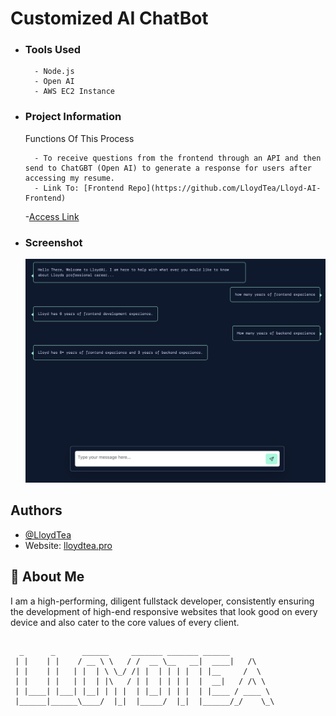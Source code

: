 # Customized AI ChatBot

- ### Tools Used

        - Node.js
        - Open AI
        - AWS EC2 Instance

- ### Project Information

  Functions Of This Process

        - To receive questions from the frontend through an API and then send to ChatGBT (Open AI) to generate a response for users after accessing my resume.
        - Link To: [Frontend Repo](https://github.com/LloydTea/Lloyd-AI-Frontend)

  -[Access Link](https://ai.lloydtea.pro/)

- ### Screenshot
  ![LloydAI Screenshot](https://github.com/LloydTea/Lloyd-AI-Frontend/blob/development/LloydAI.png)

## Authors

- [@LloydTea](https://github.com/LloydTea)
- Website: [lloydtea.pro](https://lloydtea.pro/)

## 🚀 About Me

I am a high-performing, diligent fullstack developer, consistently ensuring the development of high-end responsive websites that look good on every device and also cater to the core values of every client.

##

      _      _      ______     _______ _______ ______
     | |    | |    / __ \ \   / /  __ \__   __|  ____|   /\
     | |    | |   | |  | \ \_/ /| |  | | | |  | |__     /  \
     | |    | |   | |  | |\   / | |  | | | |  |  __|   / /\ \
     | |____| |___| |__| | | |  | |__| | | |  | |____ / ____ \
     |______|______\____/  |_|  |_____/  |_|  |______/_/    \_\
